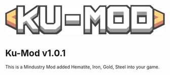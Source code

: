 ![alt text](https://github.com/ARiiiiii/Ku-Mod/blob/master/KU-MOD_Icon.png?raw=true)
# Ku-Mod v1.0.1
This is a Mindustry Mod added Hematite, Iron, Gold, Steel into your game.
